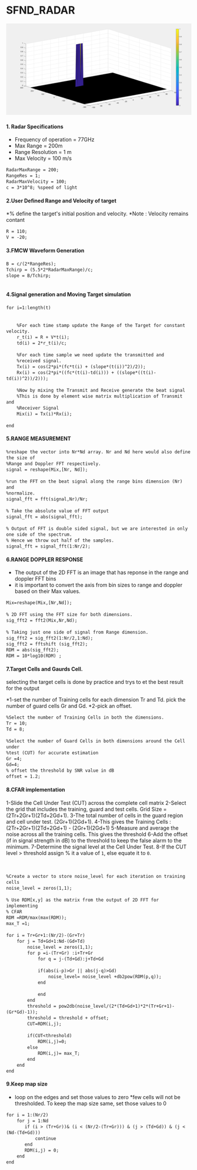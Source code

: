 # SFND_RADAR
<img src="CFAR.PNG" width="820" height="248" />

#### 1. Radar Specifications

* Frequency of operation = 77GHz
* Max Range = 200m
* Range Resolution = 1 m
* Max Velocity = 100 m/s
```
RadarMaxRange = 200;
RangeRes = 1;
RadarMaxVelocity = 100;
c = 3*10^8; %speed of light
```
#### 2.User Defined Range and Velocity of target

*% define the target's initial position and velocity. 
*Note : Velocity remains contant
```
R = 110;
V = -20;
```
#### 3.FMCW Waveform Generation

```
B = c/(2*RangeRes);
Tchirp = (5.5*2*RadarMaxRange)/c;
slope = B/Tchirp;


```

#### 4.Signal generation and Moving Target simulation
```
for i=1:length(t)         
    
 
    %For each time stamp update the Range of the Target for constant velocity. 
    r_t(i) = R + V*t(i);
    td(i) = 2*r_t(i)/c;
    
    %For each time sample we need update the transmitted and
    %received signal. 
    Tx(i) = cos(2*pi*(fc*t(i) + (slope*(t(i))^2)/2));
    Rx(i) = cos(2*pi*((fc*(t(i)-td(i))) + ((slope*((t(i)-td(i))^2))/2)));
    
    %Now by mixing the Transmit and Receive generate the beat signal
    %This is done by element wise matrix multiplication of Transmit and
    %Receiver Signal
    Mix(i) = Tx(i)*Rx(i);
    
end
```

#### 5.RANGE MEASUREMENT

```
%reshape the vector into Nr*Nd array. Nr and Nd here would also define the size of
%Range and Doppler FFT respectively.
signal = reshape(Mix,[Nr, Nd]);

%run the FFT on the beat signal along the range bins dimension (Nr) and
%normalize.
signal_fft = fft(signal,Nr)/Nr;

% Take the absolute value of FFT output
signal_fft = abs(signal_fft);

% Output of FFT is double sided signal, but we are interested in only one side of the spectrum.
% Hence we throw out half of the samples.
signal_fft = signal_fft(1:Nr/2);
```

#### 6.RANGE DOPPLER RESPONSE

* The output of the 2D FFT is an image that has reponse in the range and doppler FFT bins
* it is important to convert the axis from bin sizes to range and doppler based on their Max values.
```
Mix=reshape(Mix,[Nr,Nd]);

% 2D FFT using the FFT size for both dimensions.
sig_fft2 = fft2(Mix,Nr,Nd);

% Taking just one side of signal from Range dimension.
sig_fft2 = sig_fft2(1:Nr/2,1:Nd);
sig_fft2 = fftshift (sig_fft2);
RDM = abs(sig_fft2);
RDM = 10*log10(RDM) ;
```

#### 7.Target Cells and Gaurds Cell.

selecting the target cells is done by practice and trys to et the best result for the output

*1-set the number of Training cells for each dimension Tr and Td. pick the number of guard cells Gr and Gd.
*2-pick an offset.

```
%Select the number of Training Cells in both the dimensions.
Tr = 10;
Td = 8;

%Select the number of Guard Cells in both dimensions around the Cell under 
%test (CUT) for accurate estimation
Gr =4;
Gd=4;
% offset the threshold by SNR value in dB
offset = 1.2;
```
#### 8.CFAR implementation

1-Slide the Cell Under Test (CUT) across the complete cell matrix
2-Select the grid that includes the training, guard and test cells. Grid Size = (2Tr+2Gr+1)(2Td+2Gd+1).
3-The total number of cells in the guard region and cell under test. (2Gr+1)(2Gd+1).
4-This gives the Training Cells : (2Tr+2Gr+1)(2Td+2Gd+1) - (2Gr+1)(2Gd+1)
5-Measure and average the noise across all the training cells. This gives the threshold
6-Add the offset (if in signal strength in dB) to the threshold to keep the false alarm to the minimum.
7-Determine the signal level at the Cell Under Test.
8-If the CUT level > threshold assign % it a value of `1`, else equate it to `0`.
```


%Create a vector to store noise_level for each iteration on training cells
noise_level = zeros(1,1);

% Use RDM[x,y] as the matrix from the output of 2D FFT for implementing
% CFAR
RDM =RDM/max(max(RDM));
max_T =1;

for i = Tr+Gr+1:(Nr/2)-(Gr+Tr)
    for j = Td+Gd+1:Nd-(Gd+Td)
        noise_level = zeros(1,1);
        for p =i-(Tr+Gr) :i+Tr+Gr
            for q = j-(Td+Gd):j+Td+Gd
            
            if(abs(i-p)>Gr || abs(j-q)>Gd)
                noise_level= noise_level +db2pow(RDM(p,q));
            end
            
            end
        end
        threshold = pow2db(noise_level/(2*(Td+Gd+1)*2*(Tr+Gr+1)-(Gr*Gd)-1));
        threshold = threshold + offset;
        CUT=RDM(i,j);
        
        if(CUT<threshold)
            RDM(i,j)=0;
        else
            RDM(i,j)= max_T;
        end
    end
end

```
#### 9.Keep map size
* loop on the edges and set those values to zero
*few cells will not be thresholded. To keep the map size same, set those values to 0

```
for i = 1:(Nr/2)
    for j = 1:Nd
       if (i > (Tr+Gr))& (i < (Nr/2-(Tr+Gr))) & (j > (Td+Gd)) & (j < (Nd-(Td+Gd)))
           continue
       end
       RDM(i,j) = 0;
    end
end
```
